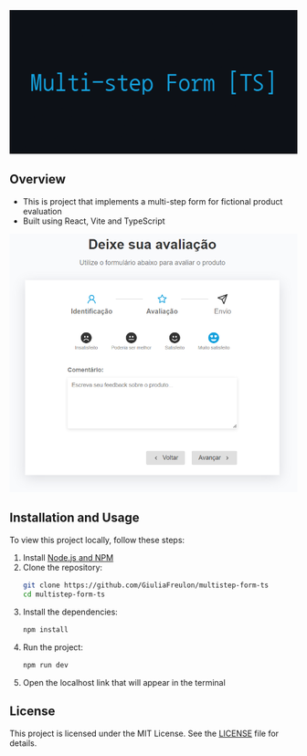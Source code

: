 <p align="center">
  <img src="img/Multi-step_Banner.png" alt="Multi-step Banner" />
</p>

## Overview

- This is project that implements a multi-step form for fictional product evaluation
- Built using React, Vite and TypeScript

<p align="center">
  <img src="img/Multi-step_Image.png" alt="Multi-step Image" />
</p>

## Installation and Usage

To view this project locally, follow these steps:

1. Install [Node.js and NPM](https://nodejs.org/en/download/package-manager)
2. Clone the repository:
   ```bash
   git clone https://github.com/GiuliaFreulon/multistep-form-ts
   cd multistep-form-ts
   ```
3. Install the dependencies:
   ```bash
   npm install
   ```
4. Run the project:
   ```bash
   npm run dev
   ```
5. Open the localhost link that will appear in the terminal

## License

This project is licensed under the MIT License. See the [LICENSE](LICENSE) file for details.
